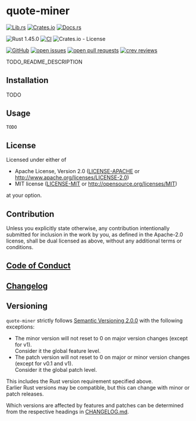 # quote-miner

[![Lib.rs](https://img.shields.io/badge/Lib.rs-*-84f)](https://lib.rs/crates/quote-miner)
[![Crates.io](https://img.shields.io/crates/v/quote-miner)](https://crates.io/crates/quote-miner)
[![Docs.rs](https://docs.rs/quote-miner/badge.svg)](https://docs.rs/crates/quote-miner)

![Rust 1.45.0](https://img.shields.io/static/v1?logo=Rust&label=&message=1.45.0&color=grey)
[![CI](https://github.com/Tamschi/quote-miner/workflows/CI/badge.svg?branch=develop)](https://github.com/Tamschi/quote-miner/actions?query=workflow%3ACI+branch%3Adevelop)
![Crates.io - License](https://img.shields.io/crates/l/quote-miner/0.0.1)

[![GitHub](https://img.shields.io/static/v1?logo=GitHub&label=&message=%20&color=grey)](https://github.com/Tamschi/quote-miner)
[![open issues](https://img.shields.io/github/issues-raw/Tamschi/quote-miner)](https://github.com/Tamschi/quote-miner/issues)
[![open pull requests](https://img.shields.io/github/issues-pr-raw/Tamschi/quote-miner)](https://github.com/Tamschi/quote-miner/pulls)
[![crev reviews](https://web.crev.dev/rust-reviews/badge/crev_count/quote-miner.svg)](https://web.crev.dev/rust-reviews/crate/quote-miner/)

TODO_README_DESCRIPTION

## Installation

TODO

## Usage

```rust
TODO
```

## License

Licensed under either of

* Apache License, Version 2.0
   ([LICENSE-APACHE](LICENSE-APACHE) or <http://www.apache.org/licenses/LICENSE-2.0>)
* MIT license
   ([LICENSE-MIT](LICENSE-MIT) or <http://opensource.org/licenses/MIT>)

at your option.

## Contribution

Unless you explicitly state otherwise, any contribution intentionally submitted
for inclusion in the work by you, as defined in the Apache-2.0 license, shall be
dual licensed as above, without any additional terms or conditions.

## [Code of Conduct](CODE_OF_CONDUCT.md)

## [Changelog](CHANGELOG.md)

## Versioning

`quote-miner` strictly follows [Semantic Versioning 2.0.0](https://semver.org/spec/v2.0.0.html) with the following exceptions:

* The minor version will not reset to 0 on major version changes (except for v1).  
Consider it the global feature level.
* The patch version will not reset to 0 on major or minor version changes (except for v0.1 and v1).  
Consider it the global patch level.

This includes the Rust version requirement specified above.  
Earlier Rust versions may be compatible, but this can change with minor or patch releases.

Which versions are affected by features and patches can be determined from the respective headings in [CHANGELOG.md](CHANGELOG.md).

